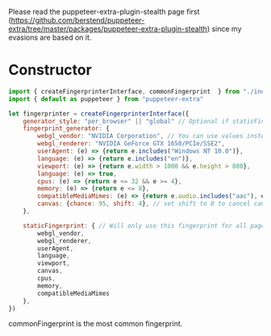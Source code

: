 Please read the puppeteer-extra-plugin-stealth page first (https://github.com/berstend/puppeteer-extra/tree/master/packages/puppeteer-extra-plugin-stealth) since my evasions are based on it.

# Constructor

```js
import { createFingerprinterInterface, commonFingerprint  } from "./index.js"
import { default as puppeteer } from "puppeteer-extra"

let fingerprinter = createFingerprinterInterface({
    generator_style: "per_browser" || "global" // Optional if staticFingerprint is provided
    fingerprint_generator: {
        webgl_vendor: "NVIDIA Corporation", // You can use values instead of functions too
        webgl_renderer: "NVIDIA GeForce GTX 1650/PCIe/SSE2",
        userAgent: (e) => {return e.includes("Windows NT 10.0")},
        language: (e) => {return e.includes("en")},
        viewport: (e) => {return e.width > 1000 && e.height > 800},
        language: (e) => true,
        cpus: (e) => {return e <= 32 && e >= 4},
        memory: (e) => {return e <= 8},
        compatibleMediaMimes: (e) => {return e.audio.includes("aac"), e.video["mp4"] && e.video.mp4.length > 0},
        canvas: {chance: 95, shift: 4}, // set shift to 0 to cancel canvas spoofing
    },

    staticFingerprint: { // Will only use this fingerprint for all pages and browsers
        webgl_vendor,
        webgl_renderer,
        userAgent,
        language,
        viewport,
        canvas,
        cpus,
        memory,
        compatibleMediaMimes
    },
})
```

commonFingerprint is the most common fingerprint.